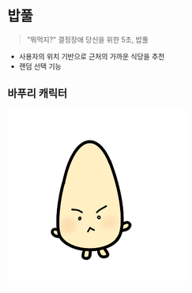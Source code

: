 # 밥풀
> "뭐먹지?" 결정장애 당신을 위한 5초, 밥풀

- 사용자의 위치 기반으로 근처의 가까운 식당을 추천
- 랜덤 선택 기능

## 바푸리 캐릭터

![](./docs/images/bapoori.png)
